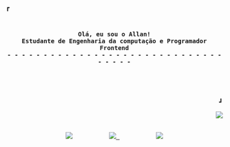 <!-- Inspiratiracoes:
				https://github.com/owl4ce 
		 		https://github.com/rxyhn/rxyhn 
				https://github.com/teteusAraujo/teteusAraujo -->
				
<!-- Profile -->
<div>
  <p align="left"><strong><samp>┏ </samp></strong></p>
  <p align="center">
    <samp>
	  <br><br>
	  <b>
		Olá, eu sou o Allan!<br>
		Estudante de Engenharia da computação e Programador Frontend <br>
	      - - - - - - - - - - - - - - - - - - - - - - - - - - - - - - - - - - -  <br><br><br>
	  </b>
          <br><br>    
    </samp>
  <p align="right"><strong><samp> ┛</samp></strong></p>
  </p>	  
<!-- Github Stats -->
	  	  
  <a href="https://github.com/anuraghazra/github-readme-stats">
    <img
      widht="50"
      align="right"
      float: "left"
      src="https://github-readme-stats.vercel.app/api/top-langs/?bg_color=00000000&layout=compact&username=allancsilva&hide_border=true&title_color=d9d7d6&text_color=d9d7d6"
    />
  </a>
</p>
	

<br><br>
<nav>
<!-- Contact Me -->

<p align="center">
    <samp>
	<a href="https://github.com/allancsilva">
        <img  src="https://img.shields.io/badge/github-%23100000.svg?&style=for-the-badge&logo=github&logoColor=white&link=mailto:https://github.com/teteusAraujo"></a>&nbsp;&nbsp;&nbsp;&nbsp;&nbsp;&nbsp;&nbsp;&nbsp;&nbsp;
	    <a href="mailto: allancaetano.acs@gmail.com">
		    <img src="https://img.shields.io/badge/gmail-D14836?&style=for-the-badge&logo=gmail&logoColor=white&link=mailto:mateusaraujo996@gmail.com">
    </a>
    &nbsp;&nbsp;&nbsp;&nbsp;&nbsp;&nbsp;&nbsp;&nbsp;&nbsp;
    <a href="https://www.linkedin.com/in/allancaetanosilva">
        <img src="https://img.shields.io/badge/linkedin-%230077B5.svg?&style=for-the-badge&logo=linkedin&logoColor=white&link=mailto:https://www.linkedin.com/in/mateusaraujobarros/">
    </a> 	   
    </samp>
</p>
	</nav>  
	  
	  
  </p>
  
</div>

